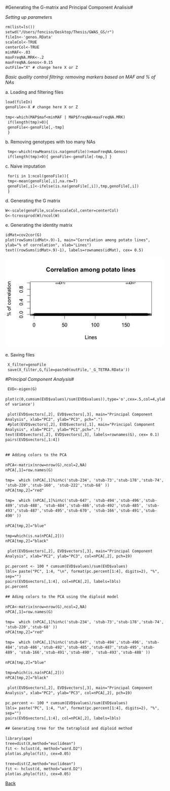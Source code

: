 #Generating the G-matrix and Principal Component Analisis#

*Setting up parameters*
```{r}
rm(list=ls())
setwd("/Users/fenciso/Desktop/Thesis/GWAS_GS/r")
fileIn<-'genos.RData'
scaleCol<-TRUE
centerCol<-TRUE
minMAF<-.03
maxFreqNA.MRK<-.2
maxFreqNA.Genos<-0.15
outFile="X" # change here X or Z

```
*Basic quality control filtring: removing markers based on MAF and % of NAs*

a. Loading and filtering files
```{r}
load(fileIn)
genoFile<-X # change here X or Z

tmp<-which(MAP$maf<minMAF | MAP$freqNA>maxFreqNA.MRK)
 if(length(tmp)>0){
 genoFile<-genoFile[,-tmp]
 }
```
 b. Removing genotypes with too many NAs
```{r}
 tmp<-which(rowMeans(is.na(genoFile))>maxFreqNA.Genos)
 if(length(tmp)>0){ genoFile<-genoFile[-tmp,] }
```
 c. Naive imputation
```{r}
 for(i in 1:ncol(genoFile)){
 tmp<-mean(genoFile[,i],na.rm=T)
 genoFile[,i]<-ifelse(is.na(genoFile[,i]),tmp,genoFile[,i])
 }
```
 d. Generating the G matrix
```{r}
W<-scale(genoFile,scale=scaleCol,center=centerCol)
G<-tcrossprod(W)/ncol(W)

```
 e. Generating the identity matrix
```{r}
idMat=cov2cor(G)
plot(rowSums(idMat>.9)-1, main="Correlation among potato lines", ylab="% of correlation", xlab="Lines")
text((rowSums(idMat>.9)-1), labels=rownames(idMat), cex= 0.5)
```
![ScreenShot](https://github.com/fenciso13/GWAS_and_GS/blob/master/pdf/Correlation_plot.png)

 e. Saving files
```{r}
 X_filter=genoFile
 save(X_filter,G,file=paste0(outFile,'_G_TETRA.RData'))
```

*#Principal Component Analysis#*

```{r}
 EVD<-eigen(G)
 plot(c(0,cumsum(EVD$values)/sum(EVD$values)),type='o',cex=.5,col=4,ylab='% of variance')

 plot(EVD$vectors[,2], EVD$vectors[,3], main="Principal Component Analysis", xlab="PC2", ylab="PC3", pch=".")
 #plot(EVD$vectors[,2], EVD$vectors[,1], main="Principal Component Analysis", xlab="PC2", ylab="PC1",pch=".")
text(EVD$vectors[,2], EVD$vectors[,3], labels=rownames(G), cex= 0.1)
pairs(EVD$vectors[,1:4]) 


## Adding colors to the PCA

nPCA<-matrix(nrow=nrow(G),ncol=2,NA)
nPCA[,1]=row.names(G)

tmp=  which (nPCA[,1]%in%c('stub-234', 'stub-73','stub-178','stub-74', 'stub-220','stub-160', 'stub-222','stub-68' ))
nPCA[tmp,2]="red"

tmp=  which (nPCA[,1]%in%c('stub-647', 'stub-494','stub-496','stub-489','stub-488', 'stub-484','stub-486','stub-492','stub-485', 'stub-493','stub-487','stub-495','stub-670', 'stub-166','stub-491','stub-490' ))

nPCA[tmp,2]="blue"

tmp=which(is.na(nPCA[,2]))
nPCA[tmp,2]="black"

 plot(EVD$vectors[,2], EVD$vectors[,3], main="Principal Component Analysis", xlab="PC2", ylab="PC3", col=nPCA[,2], pch=19)

pc.percent <- 100 * cumsum(EVD$values)/sum(EVD$values)
lbls= paste("PC", 1:4, "\n", format(pc.percent[1:4], digits=2), "%", sep="")
pairs(EVD$vectors[,1:4], col=nPCA[,2], labels=lbls) 
pc.percent

## Ading colors to the PCA using the diploid model

nPCA<-matrix(nrow=nrow(G),ncol=2,NA)
nPCA[,1]=row.names(G)

tmp=  which (nPCA[,1]%in%c('stub-234', 'stub-73','stub-178','stub-74', 'stub-220','stub-68' ))
nPCA[tmp,2]="red"

tmp=  which (nPCA[,1]%in%c('stub-647', 'stub-494','stub-496', 'stub-484','stub-486','stub-492','stub-485','stub-487','stub-495','stub-489', 'stub-166','stub-491','stub-490', 'stub-493','stub-488' ))

nPCA[tmp,2]="blue"

tmp=which(is.na(nPCA[,2]))
nPCA[tmp,2]="black"

 plot(EVD$vectors[,2], EVD$vectors[,3], main="Principal Component Analysis", xlab="PC2", ylab="PC3", col=nPCA[,2], pch=19)

pc.percent <- 100 * cumsum(EVD$values)/sum(EVD$values)
lbls= paste("PC", 1:4, "\n", format(pc.percent[1:4], digits=2), "%", sep="")
pairs(EVD$vectors[,1:4], col=nPCA[,2], labels=lbls) 

## Generating tree for the tetraploid and diploid method

library(ape)
tree=dist(X,method="euclidean")
fit <- hclust(d, method="ward.D2")
plot(as.phylo(fit), cex=0.05)

tree=dist(Z,method="euclidean")
fit <- hclust(d, method="ward.D2")
plot(as.phylo(fit), cex=0.05)
```


[Back](https://github.com/fenciso13/Potato_MSU/)
